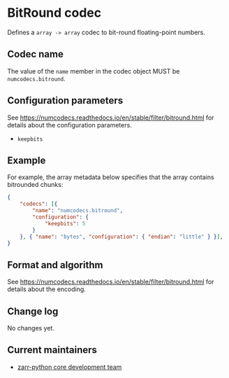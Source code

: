 # BitRound codec

Defines a `array -> array` codec to bit-round floating-point numbers.

## Codec name

The value of the `name` member in the codec object MUST be `numcodecs.bitround`.

## Configuration parameters

See https://numcodecs.readthedocs.io/en/stable/filter/bitround.html for details about the configuration parameters.

- `keepbits`

## Example

For example, the array metadata below specifies that the array contains bitrounded chunks:

```json
{
    "codecs": [{
        "name": "numcodecs.bitround",
        "configuration": {
            "keepbits": 5
        }
    }, { "name": "bytes", "configuration": { "endian": "little" } }],
}
```


## Format and algorithm

See https://numcodecs.readthedocs.io/en/stable/filter/bitround.html for details about the encoding.

## Change log

No changes yet.

## Current maintainers

* [zarr-python core development team](https://github.com/orgs/zarr-developers/teams/python-core-devs)

